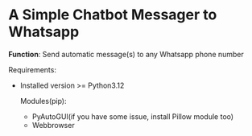 <h1><b>A Simple Chatbot Messager to Whatsapp</b></h1>

<b>Function</b>: Send automatic message(s) to any Whatsapp phone number

Requirements:
- Installed version >= Python3.12

  Modules(pip):
  - PyAutoGUI(if you have some issue, install Pillow module too)
  - Webbrowser

